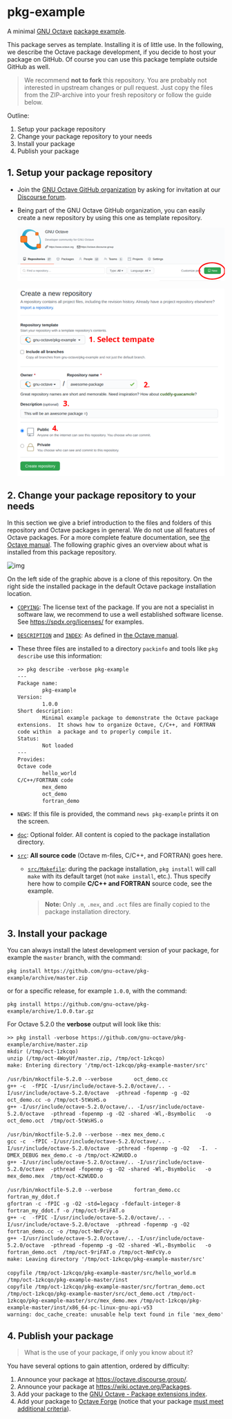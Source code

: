 # pkg-example

A minimal [GNU Octave](https://www.octave.org)
[package example](https://octave.org/doc/latest/Creating-Packages.html).

This package serves as template.  Installing it is of little use.
In the following, we describe the Octave package development,
if you decide to host your package on GitHub.
Of course you can use this package template outside GitHub as well.

> We recommend **not to fork** this repository.
> You are probably not interested in upstream changes or pull request.
> Just copy the files from the ZIP-archive into your fresh repository
> or follow the guide below.

Outline:

1. Setup your package repository
2. Change your package repository to your needs
3. Install your package
4. Publish your package


## 1. Setup your package repository

- Join the [GNU Octave GitHub organization](https://github.com/gnu-octave)
  by asking for invitation at our
  [Discourse forum](https://octave.discourse.group/t/github-gitlab-organization-for-gnu-octave/178).

- Being part of the GNU Octave GitHub organization, you can easily create
  a new repository by using this one as template repository.

  ![img](doc/create_repo_1.png)

  ![img](doc/create_repo_2.png)


## 2. Change your package repository to your needs

In this section we give a brief introduction to the files and folders of this
repository and Octave packages in general.  We do not use all features of
Octave packages.  For a more complete feature documentation, see
[the Octave manual](https://octave.org/doc/latest/Creating-Packages.html).
The following graphic gives an overview about what is installed
from this package repository.

![img](doc/directories.png)

On the left side of the graphic above is a clone of this repository.
On the right side the installed package in the default Octave package
installation location.

- [`COPYING`](COPYING): The license text of the package.  If you are not a
  specialist in software law, we recommend to use a well established software
  license.  See <https://spdx.org/licenses/> for examples.

- [`DESCRIPTION`](DESCRIPTION) and [`INDEX`](INDEX): As defined in
  [the Octave manual](https://octave.org/doc/latest/Creating-Packages.html).

- These three files are installed to a directory `packinfo` and tools like
  `pkg describe` use this information:

  ```
  >> pkg describe -verbose pkg-example
  ---
  Package name:
          pkg-example
  Version:
          1.0.0
  Short description:
          Minimal example package to demonstrate the Octave package  extensions.  It shows how to organize Octave, C/C++, and FORTRAN code within  a package and to properly compile it.
  Status:
          Not loaded
  ---
  Provides:
  Octave code
          hello_world
  C/C++/FORTRAN code
          mex_demo
          oct_demo
          fortran_demo
  ```

- `NEWS`: If this file is provided, the command `news pkg-example` prints it
  on the screen.

- [`doc`](doc): Optional folder.  All content is copied to the package
  installation directory.

- [`src`](src): **All source code** (Octave m-files, C/C++, and FORTRAN) goes
  here.

  - [`src/Makefile`](src/Makefile): during the package installation,
    `pkg install` will call `make` with its default target (not
    `make install`, etc.).  Thus specify here how to compile
    **C/C++ and FORTRAN** source code, see the example.

    > **Note:** Only `.m`, `.mex`, and `.oct` files are finally copied to the
    > package installation directory.


## 3. Install your package

You can always install the latest development version of your package,
for example the `master` branch, with the command:

    pkg install https://github.com/gnu-octave/pkg-example/archive/master.zip

or for a specific release, for example `1.0.0`, with the command:

    pkg install https://github.com/gnu-octave/pkg-example/archive/1.0.0.tar.gz

For Octave 5.2.0 the **verbose** output will look like this:

```
>> pkg install -verbose https://github.com/gnu-octave/pkg-example/archive/master.zip
mkdir (/tmp/oct-1zkcqo)
unzip (/tmp/oct-4WoyUf/master.zip, /tmp/oct-1zkcqo)
make: Entering directory '/tmp/oct-1zkcqo/pkg-example-master/src'

/usr/bin/mkoctfile-5.2.0 --verbose       oct_demo.cc
g++ -c  -fPIC -I/usr/include/octave-5.2.0/octave/.. -I/usr/include/octave-5.2.0/octave  -pthread -fopenmp -g -O2    oct_demo.cc -o /tmp/oct-5tWsHS.o
g++ -I/usr/include/octave-5.2.0/octave/.. -I/usr/include/octave-5.2.0/octave  -pthread -fopenmp -g -O2 -shared -Wl,-Bsymbolic   -o oct_demo.oct  /tmp/oct-5tWsHS.o

/usr/bin/mkoctfile-5.2.0 --verbose --mex mex_demo.c
gcc -c  -fPIC -I/usr/include/octave-5.2.0/octave/.. -I/usr/include/octave-5.2.0/octave  -pthread -fopenmp -g -O2   -I.  -DMEX_DEBUG mex_demo.c -o /tmp/oct-K2WUDD.o
g++ -I/usr/include/octave-5.2.0/octave/.. -I/usr/include/octave-5.2.0/octave  -pthread -fopenmp -g -O2 -shared -Wl,-Bsymbolic   -o mex_demo.mex  /tmp/oct-K2WUDD.o

/usr/bin/mkoctfile-5.2.0 --verbose       fortran_demo.cc fortran_my_ddot.f
gfortran -c -fPIC -g -O2 -std=legacy -fdefault-integer-8    fortran_my_ddot.f -o /tmp/oct-9riFAT.o
g++ -c  -fPIC -I/usr/include/octave-5.2.0/octave/.. -I/usr/include/octave-5.2.0/octave  -pthread -fopenmp -g -O2    fortran_demo.cc -o /tmp/oct-NmFcVy.o
g++ -I/usr/include/octave-5.2.0/octave/.. -I/usr/include/octave-5.2.0/octave  -pthread -fopenmp -g -O2 -shared -Wl,-Bsymbolic   -o fortran_demo.oct  /tmp/oct-9riFAT.o /tmp/oct-NmFcVy.o
make: Leaving directory '/tmp/oct-1zkcqo/pkg-example-master/src'

copyfile /tmp/oct-1zkcqo/pkg-example-master/src/hello_world.m /tmp/oct-1zkcqo/pkg-example-master/inst
copyfile /tmp/oct-1zkcqo/pkg-example-master/src/fortran_demo.oct /tmp/oct-1zkcqo/pkg-example-master/src/oct_demo.oct /tmp/oct-1zkcqo/pkg-example-master/src/mex_demo.mex /tmp/oct-1zkcqo/pkg-example-master/inst/x86_64-pc-linux-gnu-api-v53
warning: doc_cache_create: unusable help text found in file 'mex_demo'
```


## 4. Publish your package

> What is the use of your package, if only you know about it?

You have several options to gain attention, ordered by difficulty:

1. Announce your package at <https://octave.discourse.group/>.
2. Announce your package at <https://wiki.octave.org/Packages>.
3. Add your package to the
   [GNU Octave - Package extensions index](https://gnu-octave.github.io/pkg-index/).
4. Add your package to [Octave Forge](https://octave.sourceforge.io/packages.php)
   (notice that your package
   [must meet additional criteria](https://octave.sourceforge.io/developers.php)).
